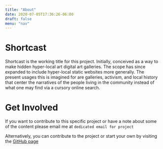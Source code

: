 ```yaml
---
title: "About"
date: 2020-07-05T17:36:26-06:00
draft: false
menu: "nav"
---
```


# Shortcast

Shortcast is the working title for this project. Initially, conceived as a way to make hidden
hyper-local art digital art galleries. The scope has since expanded to include hyper-local static websites more generally. 
The present usages this is imagined for are galleries, activism, and local history that center the narratives of the people
living in the community instead of what one may find via a cursory online search. 

# Get Involved
If you want to contribute to this specific project or have a note about some of the content please email me at 
`dedicated email for project`

Alternatively, you can contribute to the project or start your own by visiting the [GitHub page]()